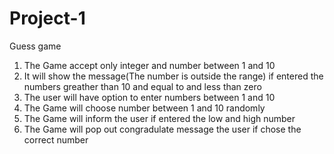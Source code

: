 # Project-1
Guess game
1. The Game accept only integer and number between 1 and 10
2. It will show the message(The number is outside the range) if entered the numbers greather than 10 and equal to and less than zero 
3. The user will have option to enter numbers between 1 and 10
4. The Game will choose number between 1 and 10 randomly
5. The Game will inform the user if entered the low and high number
6. The Game will pop out congradulate message the user if chose the correct number

